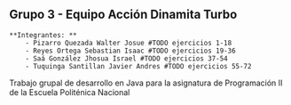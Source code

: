## Grupo 3 - Equipo Acción Dinamita Turbo
    **Integrantes: **
        - Pizarro Quezada Walter Josue #TODO ejercicios 1-18
        - Reyes Ortega Sebastian Isaac #TODO ejercicios 19-36
        - Saá González Jhosua Israel #TODO ejercicios 37-54
        - Tuquinga Santillan Javier Andres #TODO ejercicios 55-72
Trabajo grupal de desarrollo en Java para la asignatura de Programación II de la Escuela Politénica Nacional   
